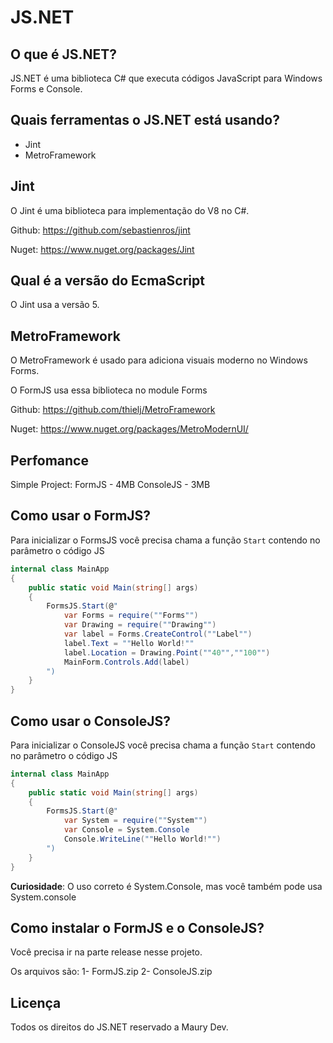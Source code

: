 # JS.NET

## O que é JS.NET?

JS.NET é uma biblioteca C# que executa códigos JavaScript para Windows Forms e Console.

## Quais ferramentas o JS.NET está usando?

- Jint
- MetroFramework

## Jint

O Jint é uma biblioteca para implementação do V8 no C#.

Github: https://github.com/sebastienros/jint

Nuget: https://www.nuget.org/packages/Jint

## Qual é a versão do EcmaScript

O Jint usa a versão 5.

## MetroFramework

O MetroFramework é usado para adiciona visuais moderno no Windows Forms.

O FormJS usa essa biblioteca no module Forms

Github: https://github.com/thielj/MetroFramework

Nuget: https://www.nuget.org/packages/MetroModernUI/

## Perfomance

Simple Project:
FormJS - 4MB
ConsoleJS - 3MB

## Como usar o FormJS?

Para inicializar o FormsJS você precisa chama a função `Start` contendo no parâmetro o código JS
```cs
internal class MainApp
{
    public static void Main(string[] args)
    {
        FormsJS.Start(@"
            var Forms = require(""Forms"")
            var Drawing = require(""Drawing"")
            var label = Forms.CreateControl(""Label"")
            label.Text = ""Hello World!""
            label.Location = Drawing.Point(""40"",""100"")
            MainForm.Controls.Add(label)
        ")
    }
}
```

## Como usar o ConsoleJS?
Para inicializar o ConsoleJS você precisa chama a função `Start` contendo no parâmetro o código JS
```cs
internal class MainApp
{
    public static void Main(string[] args)
    {
        FormsJS.Start(@"
            var System = require(""System"")
            var Console = System.Console
            Console.WriteLine(""Hello World!"")
        ")
    }
}
```
**Curiosidade**: O uso correto é System.Console, mas você também pode usa System.console

## Como instalar o FormJS e o ConsoleJS?

Você precisa ir na parte release nesse projeto.

Os arquivos são:
1- FormJS.zip
2- ConsoleJS.zip

## Licença

Todos os direitos do JS.NET reservado a Maury Dev.